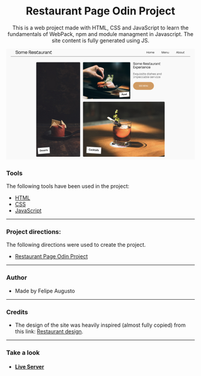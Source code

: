 <h1 align="center">Restaurant Page Odin Project</h1>

<p align="center">This is a web project made with HTML, CSS and JavaScript to learn the fundamentals of WebPack, npm and module managment in Javascript. The site content is fully generated using JS.</p>

<img src="./src/img/site.png"></img>

### Tools

The following tools have been used in the project:

- [HTML](https://html.com/)
- [CSS](https://developer.mozilla.org/pt-BR/docs/Web/CSS)
- [JavaScript](https://ecma-international.org/publications-and-standards/standards/ecma-262/)

---

### Project directions:

The following directions were used to create the project.

- [Restaurant Page Odin Project](https://www.theodinproject.com/lessons/node-path-javascript-restaurant-page)

---

### Author

- Made by Felipe Augusto

---

### Credits

- The design of the site was heavily inspired (almost fully copied) from this link: [Restaurant design](https://dribbble.com/shots/22554694-Restaurant-Website-Concept).

---

### Take a look

- #### [Live Server](https://felipeabg.github.io/restaurant-page/)

